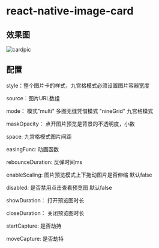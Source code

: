 # react-native-image-card

## 效果图

![cardpic](https://user-images.githubusercontent.com/14739234/32363899-a1920038-c03f-11e7-91e0-ce47a6b1fdae.gif)


## 配置

style：整个图片卡的样式，九宫格模式必须设置图片容器宽度

source：图片URL数组

mode： 模式"multi" 多图无缝凭借模式 "nineGrid" 九宫格模式

maskOpacity： 点开图片预览是背景的不透明度，小数

space: 九宫格模式图片间距

easingFunc: 动画函数

rebounceDuration: 反弹时间ms

enableScaling: 图片预览模式上下拖动图片是否伸缩 默认false

disabled: 是否禁用点击查看预览图 默认false

showDuration： 打开预览图时长

closeDuration： 关闭预览图时长

startCapture: 是否劫持

moveCapture: 是否劫持
